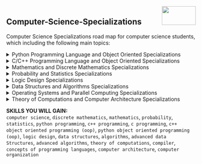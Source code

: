 <img align="right" width="90" height="50" src="https://github.com/cs-MohamedAyman/Coursera-Specializations/blob/master/organizations-logos/coursera.jpg">

## Computer-Science-Specializations
Computer Science Specializations road map for computer science students, which including the following main topics:

<details>
	<summary>Python Programming Language and Object Oriented Specializations</summary>
<table>
	<thead>
		<tr>
			<th width="45%">Specialization</th>
			<th width="55%">Course Name</th>
			<th>Level</th>
			<th>H</th>
		</tr>
	</thead>
	<tbody>
			<tr>
				<td rowspan=3 align=center>
Introduction to Computer Science and Programming  
<a href="https://www.coursera.org/specializations/introduction-computer-science-programming">Specialization</a> by University of London<br>
<img src="https://github.com/cs-MohamedAyman/Coursera-Specializations/blob/master/organizations-logos/university%20of%20london.jpg" width="40%">
				</td>
				<td><a href="https://www.coursera.org/learn/introduction-to-computer-programming">Introduction to Computer Programming</a></td>
				<td align="center">Beginner</td>
				<td align="center">20</td>
			</tr>
			<tr>
				<td><a href="https://www.coursera.org/learn/how-computers-work">How Computers Work</a></td>
				<td align="center">Beginner</td>
				<td align="center">15</td>
			</tr>
			<tr>
				<td><a href="https://www.coursera.org/learn/mathematics-for-computer-science">Mathematics for Computer Science</a></td>
				<td align="center">Beginner</td>
				<td align="center">45</td>
			</tr>
			<tr>
				<td rowspan=4 align=center>
Introduction to Scripting in Python  
<a href="https://www.coursera.org/specializations/introduction-scripting-in-python">Specialization</a> by Rice University<br>
<img src="https://github.com/cs-MohamedAyman/Coursera-Specializations/blob/master/organizations-logos/rice%20university.jpg" width="40%">
				</td>
				<td><a href="https://www.coursera.org/learn/python-programming">Python Programming Essentials</a></td>
				<td align="center">Beginner</td>
				<td align="center">10</td>
			</tr>
			<tr>
				<td><a href="https://www.coursera.org/learn/python-representation">Python Data Representations</a></td>
				<td align="center">Beginner</td>
				<td align="center">10</td>
			</tr>
			<tr>
				<td><a href="https://www.coursera.org/learn/python-analysis">Python Data Analysis</a></td>
				<td align="center">Beginner</td>
				<td align="center">10</td>
			</tr>
			<tr>
				<td><a href="https://www.coursera.org/learn/python-visualization">Python Data Visualization</a></td>
				<td align="center">Beginner</td>
				<td align="center">10</td>
			</tr>
			<tr>
				<td rowspan=5 align=center>
Python 3 Programming  
<a href="https://www.coursera.org/specializations/python-3-programming">Specialization</a> by University of Michigan<br>
<img src="https://github.com/cs-MohamedAyman/Coursera-Specializations/blob/master/organizations-logos/university%20of%20michigan.jpg" width="40%">
				</td>
				<td><a href="https://www.coursera.org/learn/python-basics">Python Basics</a></td>
				<td align="center">Beginner</td>
				<td align="center">35</td>
			</tr>
			<tr>
				<td><a href="https://www.coursera.org/learn/python-functions-files-dictionaries">Python Functions, Files, and Dictionaries</a></td>
				<td align="center">Beginner</td>
				<td align="center">35</td>
			</tr>
			<tr>
				<td><a href="https://www.coursera.org/learn/data-collection-processing-python">Data Collection and Processing with Python</a></td>
				<td align="center">Beginner</td>
				<td align="center">20</td>
			</tr>
			<tr>
				<td><a href="https://www.coursera.org/learn/python-classes-inheritance">Python Classes and Inheritance</a></td>
				<td align="center">Beginner</td>
				<td align="center">20</td>
			</tr>
			<tr>
				<td><a href="https://www.coursera.org/learn/python-project">Python Project: pillow, tesseract, and opencv</a></td>
				<td align="center">Beginner</td>
				<td align="center">25</td>
			</tr>
			<tr>
				<td rowspan=1 align=center>
Learn to Program: Crafting Quality Code by University of Toronto<br>
<img src="https://github.com/cs-MohamedAyman/Coursera-Specializations/blob/master/organizations-logos/university%20of%20toronto.jpg" width="40%">
				</td>
				<td><a href="https://www.coursera.org/learn/program-code">Learn to Program: Crafting Quality Code</a></td>
				<td align="center">Intermediate</td>
				<td align="center">15</td>
			</tr>
			<tr>
				<td rowspan=7 align=center>
Fundamentals of Computing  
<a href="https://www.coursera.org/specializations/computer-fundamentals">Specialization</a> by Rice University<br>
<img src="https://github.com/cs-MohamedAyman/Coursera-Specializations/blob/master/organizations-logos/rice%20university.jpg" width="40%">
				</td>
				<td><a href="https://www.coursera.org/learn/interactive-python-1">An Introduction to Interactive Programming in Python (Part 1)</a></td>
				<td align="center">Beginner</td>
				<td align="center">25</td>
			</tr>
			<tr>
				<td><a href="https://www.coursera.org/learn/interactive-python-2">An Introduction to Interactive Programming in Python (Part 2)</a></td>
				<td align="center">Beginner</td>
				<td align="center">20</td>
			</tr>
			<tr>
				<td><a href="https://www.coursera.org/learn/principles-of-computing-1">Principles of Computing (Part 1)</a></td>
				<td align="center">Beginner</td>
				<td align="center">20</td>
			</tr>
			<tr>
				<td><a href="https://www.coursera.org/learn/principles-of-computing-2">Principles of Computing (Part 2)</a></td>
				<td align="center">Beginner</td>
				<td align="center">15</td>
			</tr>
			<tr>
				<td><a href="https://www.coursera.org/learn/algorithmic-thinking-1">Algorithmic Thinking (Part 1)</a></td>
				<td align="center">Beginner</td>
				<td align="center">15</td>
			</tr>
			<tr>
				<td><a href="https://www.coursera.org/learn/algorithmic-thinking-2">Algorithmic Thinking (Part 2)</a></td>
				<td align="center">Beginner</td>
				<td align="center">15</td>
			</tr>
			<tr>
				<td><a href="https://www.coursera.org/learn/fundamentals-of-computing-capstone">The Fundamentals of Computing Capstone Exam</a></td>
				<td align="center">Beginner</td>
				<td align="center">5</td>
			</tr>
			<tr>
				<td rowspan=4 align=center>
Programming in Python: A Hands-on Introduction  
<a href="https://www.coursera.org/specializations/hands-on-python">Specialization</a> by Codio<br>
<img src="https://github.com/cs-MohamedAyman/Coursera-Specializations/blob/master/organizations-logos/codio.jpg" width="40%">
				</td>
				<td><a href="https://www.coursera.org/learn/codio-python-basics">Python Basics: Selection and Iteration</a></td>
				<td align="center">Beginner</td>
				<td align="center">10</td>
			</tr>
			<tr>
				<td><a href="https://www.coursera.org/learn/python-basic-structures-lists-strings-and-files">Python Basic Structures: Lists, Strings, and Files</a></td>
				<td align="center">Beginner</td>
				<td align="center">10</td>
			</tr>
			<tr>
				<td><a href="https://www.coursera.org/learn/python-object-basics">Python Object Basics: Functions, Recursion, and Objects</a></td>
				<td align="center">Beginner</td>
				<td align="center">10</td>
			</tr>
			<tr>
				<td><a href="https://www.coursera.org/learn/object-oriented-python">Object-Oriented Python: Inheritance and Encapsulation</a></td>
				<td align="center">Beginner</td>
				<td align="center">10</td>
			</tr>
	</tbody>
</table>
</details>
<details>
	<summary>C/C++ Programming Language and Object Oriented Specializations</summary>
<table>
	<thead>
		<tr>
			<th width="45%">Specialization</th>
			<th width="55%">Course Name</th>
			<th>Level</th>
			<th>H</th>
		</tr>
	</thead>
	<tbody>
			<tr>
				<td rowspan=3 align=center>
Introduction to Computer Science and Programming  
<a href="https://www.coursera.org/specializations/introduction-computer-science-programming">Specialization</a> by University of London<br>
<img src="https://github.com/cs-MohamedAyman/Coursera-Specializations/blob/master/organizations-logos/university%20of%20london.jpg" width="40%">
				</td>
				<td><a href="https://www.coursera.org/learn/introduction-to-computer-programming">Introduction to Computer Programming</a></td>
				<td align="center">Beginner</td>
				<td align="center">20</td>
			</tr>
			<tr>
				<td><a href="https://www.coursera.org/learn/how-computers-work">How Computers Work</a></td>
				<td align="center">Beginner</td>
				<td align="center">15</td>
			</tr>
			<tr>
				<td><a href="https://www.coursera.org/learn/mathematics-for-computer-science">Mathematics for Computer Science</a></td>
				<td align="center">Beginner</td>
				<td align="center">45</td>
			</tr>
			<tr>
				<td rowspan=4 align=center>
Introduction to Programming in C  
<a href="https://www.coursera.org/specializations/c-programming">Specialization</a> by Duke University<br>
<img src="https://github.com/cs-MohamedAyman/Coursera-Specializations/blob/master/organizations-logos/duke%20university.jpg" width="40%">
				</td>
				<td><a href="https://www.coursera.org/learn/programming-fundamentals">Programming Fundamentals</a></td>
				<td align="center">Beginner</td>
				<td align="center">15</td>
			</tr>
			<tr>
				<td><a href="https://www.coursera.org/learn/writing-running-fixing-code">Writing, Running, and Fixing Code in C</a></td>
				<td align="center">Beginner</td>
				<td align="center">15</td>
			</tr>
			<tr>
				<td><a href="https://www.coursera.org/learn/pointers-arrays-recursion">Pointers, Arrays, and Recursion</a></td>
				<td align="center">Beginner</td>
				<td align="center">15</td>
			</tr>
			<tr>
				<td><a href="https://www.coursera.org/learn/interacting-system-managing-memory">Interacting with the System and Managing Memory</a></td>
				<td align="center">Beginner</td>
				<td align="center">25</td>
			</tr>
			<tr>
				<td rowspan=4 align=center>
Computational Thinking with Beginning C Programming  
<a href="https://www.coursera.org/specializations/computational-thinking-c-programming">Specialization</a> by University of Colorado Boulder<br>
<img src="https://github.com/cs-MohamedAyman/Coursera-Specializations/blob/master/organizations-logos/university%20of%20colorado%20boulder.jpg" width="40%">
				</td>
				<td><a href="https://www.coursera.org/learn/algorithms-data-collection-code">Algorithms, Data Collection, and Starting to Code</a></td>
				<td align="center">Beginner</td>
				<td align="center">15</td>
			</tr>
			<tr>
				<td><a href="https://www.coursera.org/learn/data-analysis-representation-selection-iteration">Data Analysis and Representation, Selection and Iteration</a></td>
				<td align="center">Beginner</td>
				<td align="center">10</td>
			</tr>
			<tr>
				<td><a href="https://www.coursera.org/learn/abstraction-problem-decomposition-functions">Abstraction, Problem Decomposition, and Functions</a></td>
				<td align="center">Beginner</td>
				<td align="center">20</td>
			</tr>
			<tr>
				<td><a href="https://www.coursera.org/learn/simulation-algorithm-analysis-pointers">Simulation, Algorithm Analysis, and Pointers</a></td>
				<td align="center">Beginner</td>
				<td align="center">15</td>
			</tr>
			<tr>
				<td rowspan=4 align=center>
Coding for Everyone: C and C++ Specialization by University of Californ 
<a href="https://www.coursera.org/specializations/coding-for-everyone">Specialization</a> by University of California Santa Cruz<br>
<img src="https://github.com/cs-MohamedAyman/Coursera-Specializations/blob/master/organizations-logos/university%20of%20california%20santa%20cruz.jpg" width="40%">
				</td>
				<td><a href="https://www.coursera.org/learn/c-for-everyone">C for Everyone: Programming Fundamentals</a></td>
				<td align="center">Beginner</td>
				<td align="center">25</td>
			</tr>
			<tr>
				<td><a href="https://www.coursera.org/learn/c-structured-programming">C for Everyone: Structured Programming</a></td>
				<td align="center">Intermediate</td>
				<td align="center">20</td>
			</tr>
			<tr>
				<td><a href="https://www.coursera.org/learn/c-plus-plus-a">C++ For C Programmers, Part A</a></td>
				<td align="center">Intermediate</td>
				<td align="center">20</td>
			</tr>
			<tr>
				<td><a href="https://www.coursera.org/learn/c-plus-plus-b">C++ For C Programmers, Part B</a></td>
				<td align="center">Intermediate</td>
				<td align="center">20</td>
			</tr>
			<tr>
				<td rowspan=4 align=center>
Programming in C++: A Hands-on Introduction  
<a href="https://www.coursera.org/specializations/hands-on-cpp">Specialization</a> by Codio<br>
<img src="https://github.com/cs-MohamedAyman/Coursera-Specializations/blob/master/organizations-logos/codio.jpg" width="40%">
				</td>
				<td><a href="https://www.coursera.org/learn/codio-cpp-basics">C++ Basics: Selection and Iteration</a></td>
				<td align="center">Beginner</td>
				<td align="center">10</td>
			</tr>
			<tr>
				<td><a href="https://www.coursera.org/learn/cpp-basic-structures-vectors-pointers-strings-and-files">C++ Basic Structures: Vectors, Pointers, Strings, and Files</a></td>
				<td align="center">Beginner</td>
				<td align="center">10</td>
			</tr>
			<tr>
				<td><a href="https://www.coursera.org/learn/cpp-object-basics">C++ Object Basics: Functions, Recursion, and Objects</a></td>
				<td align="center">Beginner</td>
				<td align="center">10</td>
			</tr>
			<tr>
				<td><a href="https://www.coursera.org/learn/object-oriented-cpp">Object-Oriented C++: Inheritance and Encapsulation</a></td>
				<td align="center">Beginner</td>
				<td align="center">10</td>
			</tr>
	</tbody>
</table>
</details>
<details>
	<summary>Mathematics and Discrete Mathematics Specializations</summary>
<table>
	<thead>
		<tr>
			<th width="45%">Specialization</th>
			<th width="55%">Course Name</th>
			<th>Level</th>
			<th>H</th>
		</tr>
	</thead>
	<tbody>
			<tr>
				<td rowspan=5 align=center>
Introduction to Discrete Mathematics for Computer Science  
<a href="https://www.coursera.org/specializations/discrete-mathematics">Specialization</a> by National Research University Higher School of Economics<br>
<img src="https://github.com/cs-MohamedAyman/Coursera-Specializations/blob/master/organizations-logos/national%20research%20university%20higher%20school%20of%20economics.jpg" width="40%">
				</td>
				<td><a href="https://www.coursera.org/learn/what-is-a-proof">Mathematical Thinking in Computer Science</a></td>
				<td align="center">Beginner</td>
				<td align="center">35</td>
			</tr>
			<tr>
				<td><a href="https://www.coursera.org/learn/combinatorics">Combinatorics and Probability</a></td>
				<td align="center">Beginner</td>
				<td align="center">20</td>
			</tr>
			<tr>
				<td><a href="https://www.coursera.org/learn/graphs">Introduction to Graph Theory</a></td>
				<td align="center">Beginner</td>
				<td align="center">20</td>
			</tr>
			<tr>
				<td><a href="https://www.coursera.org/learn/number-theory-cryptography">Number Theory and Cryptography</a></td>
				<td align="center">Beginner</td>
				<td align="center">20</td>
			</tr>
			<tr>
				<td><a href="https://www.coursera.org/learn/delivery-problem">Delivery Problem</a></td>
				<td align="center">Beginner</td>
				<td align="center">15</td>
			</tr>
			<tr>
				<td rowspan=1 align=center>
Numerical Methods for Engineers by The Hong Kong University of Science and Technology<br>
<img src="https://github.com/cs-MohamedAyman/Coursera-Specializations/blob/master/organizations-logos/the%20hong%20kong%20university%20of%20science%20and%20technology.jpg" width="40%">
				</td>
				<td><a href="https://www.coursera.org/learn/numerical-methods-engineers">Numerical Methods for Engineers</a></td>
				<td align="center">Intermediate</td>
				<td align="center">40</td>
			</tr>
			<tr>
				<td rowspan=1 align=center>
Vector Calculus for Engineers by The Hong Kong University of Science and Technology<br>
<img src="https://github.com/cs-MohamedAyman/Coursera-Specializations/blob/master/organizations-logos/the%20hong%20kong%20university%20of%20science%20and%20technology.jpg" width="40%">
				</td>
				<td><a href="https://www.coursera.org/learn/vector-calculus-engineers">Vector Calculus for Engineers</a></td>
				<td align="center">Beginner</td>
				<td align="center">25</td>
			</tr>
			<tr>
				<td rowspan=1 align=center>
Introduction to Calculus by The University of Sydney<br>
<img src="https://github.com/cs-MohamedAyman/Coursera-Specializations/blob/master/organizations-logos/the%20university%20of%20sydney.jpg" width="40%">
				</td>
				<td><a href="https://www.coursera.org/learn/introduction-to-calculus">Introduction to Calculus</a></td>
				<td align="center">Intermediate</td>
				<td align="center">55</td>
			</tr>
			<tr>
				<td rowspan=1 align=center>
Matrix Algebra for Engineers by The Hong Kong University of Science and Technology<br>
<img src="https://github.com/cs-MohamedAyman/Coursera-Specializations/blob/master/organizations-logos/the%20hong%20kong%20university%20of%20science%20and%20technology.jpg" width="40%">
				</td>
				<td><a href="https://www.coursera.org/learn/matrix-algebra-engineers">Matrix Algebra for Engineers</a></td>
				<td align="center">Beginner</td>
				<td align="center">20</td>
			</tr>
			<tr>
				<td rowspan=1 align=center>
Introduction to Ordinary Differential Equations by Korea Advanced Institute of Science and Technology<br>
<img src="https://github.com/cs-MohamedAyman/Coursera-Specializations/blob/master/organizations-logos/korea%20advanced%20institute%20of%20science%20and%20technology.jpg" width="40%">
				</td>
				<td><a href="https://www.coursera.org/learn/ordinary-differential-equations">Introduction to Ordinary Differential Equations</a></td>
				<td align="center">Beginner</td>
				<td align="center">15</td>
			</tr>
			<tr>
				<td rowspan=1 align=center>
Differential Equations for Engineers by The Hong Kong University of Science and Technology<br>
<img src="https://github.com/cs-MohamedAyman/Coursera-Specializations/blob/master/organizations-logos/the%20hong%20kong%20university%20of%20science%20and%20technology.jpg" width="40%">
				</td>
				<td><a href="https://www.coursera.org/learn/differential-equations-engineers">Differential Equations for Engineers</a></td>
				<td align="center">Beginner</td>
				<td align="center">30</td>
			</tr>
			<tr>
				<td rowspan=1 align=center>
Introduction to numerical analysis by National Research University Higher School of Economics<br>
<img src="https://github.com/cs-MohamedAyman/Coursera-Specializations/blob/master/organizations-logos/national%20research%20university%20higher%20school%20of%20economics.jpg" width="40%">
				</td>
				<td><a href="http://coursera.org/learn/intro-to-numerical-analysis">Introduction to numerical analysis</a></td>
				<td align="center">Intermediate</td>
				<td align="center">30</td>
			</tr>
			<tr>
				<td rowspan=1 align=center>
Basic Algebra by National Autonomous University of Mexico<br>
<img src="https://github.com/cs-MohamedAyman/Coursera-Specializations/blob/master/organizations-logos/national%20autonomous%20university%20of%20mexico.jpg" width="40%">
				</td>
				<td><a href="https://www.coursera.org/learn/algebra-basica">Basic Algebra</a></td>
				<td align="center">Intermediate</td>
				<td align="center">20</td>
			</tr>
			<tr>
				<td rowspan=1 align=center>
Matrix Methods by University of Minnesota<br>
<img src="https://github.com/cs-MohamedAyman/Coursera-Specializations/blob/master/organizations-logos/university%20of%20minnesota.jpg" width="40%">
				</td>
				<td><a href="https://www.coursera.org/learn/matrix-methods">Matrix Methods</a></td>
				<td align="center">Intermediate</td>
				<td align="center">5</td>
			</tr>
			<tr>
				<td rowspan=1 align=center>
Fibonacci Numbers and the Golden Ratio by The Hong Kong University of Science and Technology<br>
<img src="https://github.com/cs-MohamedAyman/Coursera-Specializations/blob/master/organizations-logos/the%20hong%20kong%20university%20of%20science%20and%20technology.jpg" width="40%">
				</td>
				<td><a href="https://www.coursera.org/learn/fibonacci">Fibonacci Numbers and the Golden Ratio</a></td>
				<td align="center">Beginner</td>
				<td align="center">10</td>
			</tr>
			<tr>
				<td rowspan=1 align=center>
Introduction to Complex Analysis by Wesleyan University<br>
<img src="https://github.com/cs-MohamedAyman/Coursera-Specializations/blob/master/organizations-logos/wesleyan%20university.jpg" width="40%">
				</td>
				<td><a href="https://www.coursera.org/learn/complex-analysis">Introduction to Complex Analysis</a></td>
				<td align="center">Intermediate</td>
				<td align="center">30</td>
			</tr>
			<tr>
				<td rowspan=1 align=center>
Single Variable Calculus by University of Pennsylvania<br>
<img src="https://github.com/cs-MohamedAyman/Coursera-Specializations/blob/master/organizations-logos/university%20of%20pennsylvania.jpg" width="40%">
				</td>
				<td><a href="https://www.coursera.org/learn/discrete-calculus">Single Variable Calculus</a></td>
				<td align="center">Intermediate</td>
				<td align="center">10</td>
			</tr>
	</tbody>
</table>
</details>
<details>
	<summary>Probability and Statistics Specializations</summary>
<table>
	<thead>
		<tr>
			<th width="45%">Specialization</th>
			<th width="55%">Course Name</th>
			<th>Level</th>
			<th>H</th>
		</tr>
	</thead>
	<tbody>
			<tr>
				<td rowspan=1 align=center>
An Intuitive Introduction to Probability by University of Zurich<br>
<img src="https://github.com/cs-MohamedAyman/Coursera-Specializations/blob/master/organizations-logos/university%20of%20zurich.jpg" width="40%">
				</td>
				<td><a href="https://www.coursera.org/learn/introductiontoprobability">An Intuitive Introduction to Probability</a></td>
				<td align="center">Beginner</td>
				<td align="center">20</td>
			</tr>
			<tr>
				<td rowspan=1 align=center>
Data Science Math Skills by Duke University<br>
<img src="https://github.com/cs-MohamedAyman/Coursera-Specializations/blob/master/organizations-logos/duke%20university.jpg" width="40%">
				</td>
				<td><a href="https://www.coursera.org/learn/datasciencemathskills">Data Science Math Skills</a></td>
				<td align="center">Beginner</td>
				<td align="center">15</td>
			</tr>
			<tr>
				<td rowspan=1 align=center>
Mathematical Biostatistics Boot Camp 1 by Johns Hopkins University<br>
<img src="https://github.com/cs-MohamedAyman/Coursera-Specializations/blob/master/organizations-logos/johns%20hopkins%20university.jpg" width="40%">
				</td>
				<td><a href="https://www.coursera.org/learn/biostatistics">Mathematical Biostatistics Boot Camp 1</a></td>
				<td align="center">Beginner</td>
				<td align="center">15</td>
			</tr>
			<tr>
				<td rowspan=1 align=center>
Mathematical Biostatistics Boot Camp 2 by Johns Hopkins University<br>
<img src="https://github.com/cs-MohamedAyman/Coursera-Specializations/blob/master/organizations-logos/johns%20hopkins%20university.jpg" width="40%">
				</td>
				<td><a href="https://www.coursera.org/learn/biostatistics-2">Mathematical Biostatistics Boot Camp 2</a></td>
				<td align="center">Beginner</td>
				<td align="center">10</td>
			</tr>
			<tr>
				<td rowspan=5 align=center>
Methods and Statistics in Social Sciences  
<a href="https://www.coursera.org/specializations/social-science">Specialization</a> by University of Amsterdam<br>
<img src="https://github.com/cs-MohamedAyman/Coursera-Specializations/blob/master/organizations-logos/university%20of%20amsterdam.jpg" width="40%">
				</td>
				<td><a href="https://www.coursera.org/learn/quantitative-methods">Quantitative Methods</a></td>
				<td align="center">Beginner</td>
				<td align="center">40</td>
			</tr>
			<tr>
				<td><a href="https://www.coursera.org/learn/qualitative-methods">Qualitative Research Methods</a></td>
				<td align="center">Beginner</td>
				<td align="center">35</td>
			</tr>
			<tr>
				<td><a href="https://www.coursera.org/learn/basic-statistics">Basic Statistics</a></td>
				<td align="center">Beginner</td>
				<td align="center">30</td>
			</tr>
			<tr>
				<td><a href="https://www.coursera.org/learn/inferential-statistics">Inferential Statistics</a></td>
				<td align="center">Beginner</td>
				<td align="center">25</td>
			</tr>
			<tr>
				<td><a href="https://www.coursera.org/learn/social-science-capstone">Methods and Statistics in Social Science - Final Research Project</a></td>
				<td align="center">Beginner</td>
				<td align="center">20</td>
			</tr>
			<tr>
				<td rowspan=1 align=center>
Improving your statistical inferences by Eindhoven University of Technology<br>
<img src="https://github.com/cs-MohamedAyman/Coursera-Specializations/blob/master/organizations-logos/eindhoven%20university%20of%20technology.jpg" width="40%">
				</td>
				<td><a href="https://www.coursera.org/learn/statistical-inferences">Improving your statistical inferences</a></td>
				<td align="center">Intermediate</td>
				<td align="center">30</td>
			</tr>
			<tr>
				<td rowspan=1 align=center>
Bayesian Statistics: From Concept to Data Analysis by University of California Santa Cruz<br>
<img src="https://github.com/cs-MohamedAyman/Coursera-Specializations/blob/master/organizations-logos/university%20of%20california%20santa%20cruz.jpg" width="40%">
				</td>
				<td><a href="https://www.coursera.org/learn/bayesian-statistics">Bayesian Statistics: From Concept to Data Analysis</a></td>
				<td align="center">Intermediate</td>
				<td align="center">15</td>
			</tr>
			<tr>
				<td rowspan=1 align=center>
Bayesian Statistics: Techniques and Models by University of California Santa Cruz<br>
<img src="https://github.com/cs-MohamedAyman/Coursera-Specializations/blob/master/organizations-logos/university%20of%20california%20santa%20cruz.jpg" width="40%">
				</td>
				<td><a href="https://www.coursera.org/learn/mcmc-bayesian-statistics">Bayesian Statistics: Techniques and Models</a></td>
				<td align="center">Intermediate</td>
				<td align="center">30</td>
			</tr>
			<tr>
				<td rowspan=1 align=center>
Bayesian Statistics: Mixture Models by University of California Santa Cruz<br>
<img src="https://github.com/cs-MohamedAyman/Coursera-Specializations/blob/master/organizations-logos/university%20of%20california%20santa%20cruz.jpg" width="40%">
				</td>
				<td><a href="https://www.coursera.org/learn/mixture-models">Bayesian Statistics: Mixture Models</a></td>
				<td align="center">Intermediate</td>
				<td align="center">25</td>
			</tr>
	</tbody>
</table>
</details>
<details>
	<summary>Logic Design Specializations</summary>
<table>
	<thead>
		<tr>
			<th width="45%">Specialization</th>
			<th width="55%">Course Name</th>
			<th>Level</th>
			<th>H</th>
		</tr>
	</thead>
	<tbody>
			<tr>
				<td rowspan=1 align=center>
Introduction to Mathematical Thinking by Stanford University<br>
<img src="https://github.com/cs-MohamedAyman/Coursera-Specializations/blob/master/organizations-logos/stanford%20university.jpg" width="40%">
				</td>
				<td><a href="https://www.coursera.org/learn/mathematical-thinking">Introduction to Mathematical Thinking</a></td>
				<td align="center">Intermediate</td>
				<td align="center">40</td>
			</tr>
			<tr>
				<td rowspan=1 align=center>
Digital Systems: From Logic Gates to Processors by Universitat Autonoma de Barcelona<br>
<img src="https://github.com/cs-MohamedAyman/Coursera-Specializations/blob/master/organizations-logos/universitat%20autonoma%20de%20barcelona.jpg" width="40%">
				</td>
				<td><a href="https://www.coursera.org/learn/digital-systems">Digital Systems: From Logic Gates to Processors</a></td>
				<td align="center">Intermediate</td>
				<td align="center">25</td>
			</tr>
			<tr>
				<td rowspan=1 align=center>
Introduction to Logic by Stanford University<br>
<img src="https://github.com/cs-MohamedAyman/Coursera-Specializations/blob/master/organizations-logos/stanford%20university.jpg" width="40%">
				</td>
				<td><a href="https://www.coursera.org/learn/logic-introduction">Introduction to Logic</a></td>
				<td align="center">Intermediate</td>
				<td align="center">55</td>
			</tr>
			<tr>
				<td rowspan=1 align=center>
VLSI CAD Part I: Logic by University of Illinois at Urbana-Champaign<br>
<img src="https://github.com/cs-MohamedAyman/Coursera-Specializations/blob/master/organizations-logos/university%20of%20illinois%20at%20urbana-champaign.jpg" width="40%">
				</td>
				<td><a href="https://www.coursera.org/learn/vlsi-cad-logic">VLSI CAD Part I: Logic</a></td>
				<td align="center">Intermediate</td>
				<td align="center">25</td>
			</tr>
			<tr>
				<td rowspan=1 align=center>
VLSI CAD Part II: Layout by University of Illinois at Urbana-Champaign<br>
<img src="https://github.com/cs-MohamedAyman/Coursera-Specializations/blob/master/organizations-logos/university%20of%20illinois%20at%20urbana-champaign.jpg" width="40%">
				</td>
				<td><a href="https://www.coursera.org/learn/vlsi-cad-layout">VLSI CAD Part II: Layout</a></td>
				<td align="center">Intermediate</td>
				<td align="center">25</td>
			</tr>
			<tr>
				<td rowspan=1 align=center>
Logic for Economists by University of Amsterdam<br>
<img src="https://github.com/cs-MohamedAyman/Coursera-Specializations/blob/master/organizations-logos/university%20of%20amsterdam.jpg" width="40%">
				</td>
				<td><a href="https://www.coursera.org/learn/logic-for-economists">Logic for Economists</a></td>
				<td align="center">Advanced</td>
				<td align="center">10</td>
			</tr>
	</tbody>
</table>
</details>
<details>
	<summary>Data Structures and Algorithms Specializations</summary>
<table>
	<thead>
		<tr>
			<th width="45%">Specialization</th>
			<th width="55%">Course Name</th>
			<th>Level</th>
			<th>H</th>
		</tr>
	</thead>
	<tbody>
			<tr>
				<td rowspan=3 align=center>
Accelerated Computer Science Fundamentals  
<a href="https://www.coursera.org/specializations/cs-fundamentals">Specialization</a> by University of Illinois at Urbana-Champaign<br>
<img src="https://github.com/cs-MohamedAyman/Coursera-Specializations/blob/master/organizations-logos/university%20of%20illinois%20at%20urbana-champaign.jpg" width="40%">
				</td>
				<td><a href="https://www.coursera.org/learn/cs-fundamentals-1">Object-Oriented Data Structures in C++</a></td>
				<td align="center">Intermediate</td>
				<td align="center">25</td>
			</tr>
			<tr>
				<td><a href="https://www.coursera.org/learn/cs-fundamentals-2">Ordered Data Structures</a></td>
				<td align="center">Intermediate</td>
				<td align="center">20</td>
			</tr>
			<tr>
				<td><a href="https://www.coursera.org/learn/cs-fundamentals-3">Unordered Data Structures</a></td>
				<td align="center">Intermediate</td>
				<td align="center">20</td>
			</tr>
			<tr>
				<td rowspan=1 align=center>
C/C++ for competitive programming by Moscow Institute of Physics and Technology<br>
<img src="https://github.com/cs-MohamedAyman/Coursera-Specializations/blob/master/organizations-logos/moscow%20institute%20of%20physics%20and%20technology.jpg" width="40%">
				</td>
				<td><a href="https://www.coursera.org/learn/c-for-competitive-programming">C/C++ for competitive programming</a></td>
				<td align="center">Beginner</td>
				<td align="center">110</td>
			</tr>
			<tr>
				<td rowspan=1 align=center>
Competitive Programming for Beginners by Moscow Institute of Physics and Technology<br>
<img src="https://github.com/cs-MohamedAyman/Coursera-Specializations/blob/master/organizations-logos/moscow%20institute%20of%20physics%20and%20technology.jpg" width="40%">
				</td>
				<td><a href="https://www.coursera.org/learn/competitive-programming-for-beginners">Competitive Programming for Beginners</a></td>
				<td align="center">Beginner</td>
				<td align="center">150</td>
			</tr>
			<tr>
				<td rowspan=1 align=center>
Algebra & Algorithms by Moscow Institute of Physics and Technology<br>
<img src="https://github.com/cs-MohamedAyman/Coursera-Specializations/blob/master/organizations-logos/moscow%20institute%20of%20physics%20and%20technology.jpg" width="40%">
				</td>
				<td><a href="https://www.coursera.org/learn/algebra-and-algorithms">Algebra & Algorithms</a></td>
				<td align="center">Intermediate</td>
				<td align="center">30</td>
			</tr>
			<tr>
				<td rowspan=4 align=center>
Algorithms  
<a href="https://www.coursera.org/specializations/algorithms">Specialization</a> by Stanford University<br>
<img src="https://github.com/cs-MohamedAyman/Coursera-Specializations/blob/master/organizations-logos/stanford%20university.jpg" width="40%">
				</td>
				<td><a href="https://www.coursera.org/learn/algorithms-divide-conquer">Divide and Conquer, Sorting and Searching, and Randomized Algorithms</a></td>
				<td align="center">Intermediate</td>
				<td align="center">15</td>
			</tr>
			<tr>
				<td><a href="https://www.coursera.org/learn/algorithms-graphs-data-structures">Graph Search, Shortest Paths, and Data Structures</a></td>
				<td align="center">Intermediate</td>
				<td align="center">15</td>
			</tr>
			<tr>
				<td><a href="https://www.coursera.org/learn/algorithms-greedy">Greedy Algorithms, Minimum Spanning Trees, and Dynamic Programming</a></td>
				<td align="center">Intermediate</td>
				<td align="center">15</td>
			</tr>
			<tr>
				<td><a href="https://www.coursera.org/learn/algorithms-npcomplete">Shortest Paths Revisited, NP-Complete Problems and What To Do About Them</a></td>
				<td align="center">Intermediate</td>
				<td align="center">15</td>
			</tr>
			<tr>
				<td rowspan=6 align=center>
Data Structures and Algorithms  
<a href="https://www.coursera.org/specializations/data-structures-algorithms">Specialization</a> by University of California San Diego & National Research University Higher School of Economics
<br><img src="https://github.com/cs-MohamedAyman/Coursera-Specializations/blob/master/organizations-logos/university%20of%20california%20san%20diego.jpg" width="40%">
<br><img src="https://github.com/cs-MohamedAyman/Coursera-Specializations/blob/master/organizations-logos/national%20research%20university%20higher%20school%20of%20economics.jpg" width="40%">
				</td>
				<td><a href="https://www.coursera.org/learn/algorithmic-toolbox">Algorithmic Toolbox</a></td>
				<td align="center">Intermediate</td>
				<td align="center">35</td>
			</tr>
			<tr>
				<td><a href="https://www.coursera.org/learn/data-structures">Data Structures</a></td>
				<td align="center">Intermediate</td>
				<td align="center">25</td>
			</tr>
			<tr>
				<td><a href="https://www.coursera.org/learn/algorithms-on-graphs">Algorithms on Graphs</a></td>
				<td align="center">Intermediate</td>
				<td align="center">55</td>
			</tr>
			<tr>
				<td><a href="https://www.coursera.org/learn/algorithms-on-strings">Algorithms on Strings</a></td>
				<td align="center">Intermediate</td>
				<td align="center">20</td>
			</tr>
			<tr>
				<td><a href="https://www.coursera.org/learn/advanced-algorithms-and-complexity">Advanced Algorithms and Complexity</a></td>
				<td align="center">Intermediate</td>
				<td align="center">25</td>
			</tr>
			<tr>
				<td><a href="https://www.coursera.org/learn/assembling-genomes">Genome Assembly Programming Challenge</a></td>
				<td align="center">Intermediate</td>
				<td align="center">20</td>
			</tr>
			<tr>
				<td rowspan=1 align=center>
Algorithms, Part I by Princeton University<br>
<img src="https://github.com/cs-MohamedAyman/Coursera-Specializations/blob/master/organizations-logos/princeton%20university.jpg" width="40%">
				</td>
				<td><a href="https://www.coursera.org/learn/algorithms-part1">Algorithms, Part I</a></td>
				<td align="center">Intermediate</td>
				<td align="center">55</td>
			</tr>
			<tr>
				<td rowspan=1 align=center>
Algorithms, Part II by Princeton University<br>
<img src="https://github.com/cs-MohamedAyman/Coursera-Specializations/blob/master/organizations-logos/princeton%20university.jpg" width="40%">
				</td>
				<td><a href="https://www.coursera.org/learn/algorithms-part2">Algorithms, Part II</a></td>
				<td align="center">Intermediate</td>
				<td align="center">65</td>
			</tr>
			<tr>
				<td rowspan=1 align=center>
Geometric Algorithms by EIT Digital<br>
<img src="https://github.com/cs-MohamedAyman/Coursera-Specializations/blob/master/organizations-logos/eit%20digital.jpg" width="40%">
				</td>
				<td><a href="https://www.coursera.org/learn/geometric-algorithms">Geometric Algorithms</a></td>
				<td align="center">Intermediate</td>
				<td align="center">20</td>
			</tr>
			<tr>
				<td rowspan=1 align=center>
Approximation Algorithms by EIT Digital<br>
<img src="https://github.com/cs-MohamedAyman/Coursera-Specializations/blob/master/organizations-logos/eit%20digital.jpg" width="40%">
				</td>
				<td><a href="https://www.coursera.org/learn/approximation-algorithms">Approximation Algorithms</a></td>
				<td align="center">Intermediate</td>
				<td align="center">15</td>
			</tr>
			<tr>
				<td rowspan=1 align=center>
Computational Geometry by Saint Petersburg State University<br>
<img src="https://github.com/cs-MohamedAyman/Coursera-Specializations/blob/master/organizations-logos/saint%20petersburg%20state%20university.jpg" width="40%">
				</td>
				<td><a href="https://www.coursera.org/learn/computational-geometry">Computational Geometry</a></td>
				<td align="center">Intermediate</td>
				<td align="center">20</td>
			</tr>
			<tr>
				<td rowspan=1 align=center>
Competitive Programmer's Core Skills by Saint Petersburg State University<br>
<img src="https://github.com/cs-MohamedAyman/Coursera-Specializations/blob/master/organizations-logos/saint%20petersburg%20state%20university.jpg" width="40%">
				</td>
				<td><a href="https://www.coursera.org/learn/competitive-programming-core-skills">Competitive Programmer's Core Skills</a></td>
				<td align="center">Intermediate</td>
				<td align="center">30</td>
			</tr>
			<tr>
				<td rowspan=1 align=center>
Analysis of Algorithms by Princeton University<br>
<img src="https://github.com/cs-MohamedAyman/Coursera-Specializations/blob/master/organizations-logos/princeton%20university.jpg" width="40%">
				</td>
				<td><a href="https://www.coursera.org/learn/analysis-of-algorithms">Analysis of Algorithms</a></td>
				<td align="center">Advanced</td>
				<td align="center">20</td>
			</tr>
	</tbody>
</table>
</details>
<details>
	<summary>Operating Systems and Parallel Computing Specializations</summary>

<table>
		<thead>
			<tr>
				<th width="45%">Specialization</th>
				<th width="55%">Course Name</th>
				<th>Level</th>
				<th>H</th>
			</tr>
		</thead>
		<tbody>
			<tr>
				<td rowspan=1 align=center>
The Introduction to Quantum Computing by Saint Petersburg State University
<br><img src="https://github.com/cs-MohamedAyman/Coursera-Specializations/blob/master/organizations-logos/saint%20petersburg%20state%20university.jpg" width="40%">
				</td>
				<td><a href="https://www.coursera.org/learn/quantum-computing-algorithms">The Introduction to Quantum Computing</a></td>
				<td align="center">Intermediate</td>
				<td align="center">20</td>
			</tr>
			<tr>
				<td rowspan=1 align=center>
Operating Systems and You: Becoming a Power User by Google
<br><img src="https://github.com/cs-MohamedAyman/Coursera-Specializations/blob/master/organizations-logos/google.jpg" width="40%">
				</td>
				<td><a href="https://www.coursera.org/learn/os-power-user">Operating Systems and You: Becoming a Power User</a></td>
				<td align="center">Beginner</td>
				<td align="center">30</td>
			</tr>
			<tr>
				<td rowspan=3 align=center>
Parallel, Concurrent, and Distributed Programming in Java 
<a href="https://www.coursera.org/specializations/pcdp">Specialization</a> by Rice University
<br><img src="https://github.com/cs-MohamedAyman/Coursera-Specializations/blob/master/organizations-logos/rice%20university.jpg" width="40%">
				</td>
				<td><a href="https://www.coursera.org/learn/parallel-programming-in-java">Parallel Programming in Java</a></td>
				<td align="center">Intermediate</td>
				<td align="center">20</td>
			</tr>
			<tr>
				<td><a href="https://www.coursera.org/learn/concurrent-programming-in-java">Concurrent Programming in Java</a></td>
				<td align="center">Intermediate</td>
				<td align="center">20</td>
			</tr>
			<tr>
				<td><a href="https://www.coursera.org/learn/distributed-programming-in-java">Distributed Programming in Java</a></td>
				<td align="center">Intermediate</td>
				<td align="center">20</td>
			</tr>
			<tr>
				<td rowspan=1 align=center>
Fundamentals of Parallelism on Intel Architecture by Intel
<br><img src="https://github.com/cs-MohamedAyman/Coursera-Specializations/blob/master/organizations-logos/intel.jpg" width="40%">
				</td>
				<td><a href="https://www.coursera.org/learn/parallelism-ia">Fundamentals of Parallelism on Intel Architecture</a></td>
				<td align="center">Intermediate</td>
				<td align="center">15</td>
			</tr>
		</tbody>
</table>
</details>
<details>
	<summary>Theory of Computations and Computer Architecture Specializations</summary>

<table>
		<thead>
			<tr>
				<th width="45%">Specialization</th>
				<th width="55%">Course Name</th>
				<th>Level</th>
				<th>H</th>
			</tr>
		</thead>
		<tbody>
			<tr>
				<td rowspan=1 align=center>
Computer Science: Algorithms, Theory, and Machines by Princeton University
<br><img src="https://github.com/cs-MohamedAyman/Coursera-Specializations/blob/master/organizations-logos/princeton%20university.jpg" width="40%">
				</td>
				<td><a href="https://www.coursera.org/learn/cs-algorithms-theory-machines">Computer Science: Algorithms, Theory, and Machines</a></td>
				<td align="center">Intermediate</td>
				<td align="center">20</td>
			</tr>
			<tr>
				<td rowspan=1 align=center>
Computer Architecture by Princeton University
<br><img src="https://github.com/cs-MohamedAyman/Coursera-Specializations/blob/master/organizations-logos/princeton%20university.jpg" width="40%">
				</td>
				<td><a href="https://www.coursera.org/learn/comparch">Computer Architecture</a></td>
				<td align="center">Intermediate</td>
				<td align="center">55</td>
			</tr>
		</tbody>
</table>
</details>

**SKILLS YOU WILL GAIN:**<br>
`computer science`, `discrete mathematics`, `mathematics`, `probability`, `statistics`, `python programming`, `c++ programming`, `c programming`, `c++ object oriented programming (oop)`, `python object oriented programming (oop)`, `logic design`, `data structures`, `algorithms`, `advanced data Structures`, `advanced algorithms`, `theory of computations`, `compiler`, `concepts of programming languages`, `computer architecture`, `computer organization`
